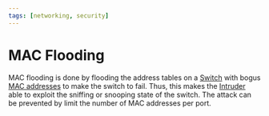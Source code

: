 ```yaml
---
tags: [networking, security]
---
```


# MAC Flooding

MAC flooding is done by flooding the address tables on a
[Switch](202207051907.md) with bogus [MAC addresses](202206151451.md) to make
the switch to fail. Thus, this makes the [Intruder](202301021642.md) able to
exploit the sniffing or snooping state of the switch. The attack can be
prevented by limit the number of MAC addresses per port.
